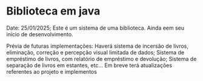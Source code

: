 # Biblioteca em java
Date: 25/01/2025;
Este é um sistema de uma biblioteca. Ainda eem seu início de desenvolvimento.

Prévia de futuras implementações:
Haverá sistema de incersão de livros, eliminação, correção e percepção visual limitada de dados;
Sistema de empréstimo de livros, com relatório de empréstimo e devolução;
Sistema de separação de livros em estantes, etc...
Em breve terá atualizações referentes ao projeto e implementos
